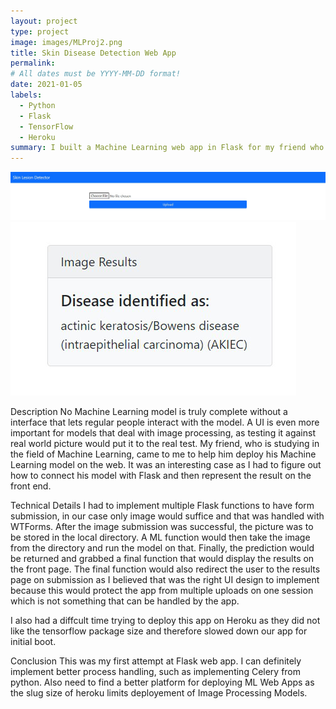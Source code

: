 ```yaml
---
layout: project
type: project
image: images/MLProj2.png
title: Skin Disease Detection Web App
permalink: 
# All dates must be YYYY-MM-DD format!
date: 2021-01-05
labels:
  - Python
  - Flask
  - TensorFlow
  - Heroku
summary: I built a Machine Learning web app in Flask for my friend who wanted to deploy their Machine Learning model online.
---
```


<div>
  <img src="../images/MLProj1.png">
  <img src="../images/MLProj2.png">
</div>


Description
No Machine Learning model is truly complete without a interface that lets regular people interact with the model.
A UI is even more important for models that deal with image processing, as testing it against real world picture would put it to the real test.
My friend, who is studying in the field of Machine Learning, came to me to help him deploy his Machine Learning model on the web. 
It was an interesting case as I had to figure out how to connect his model with Flask and then represent the result on the front end.

Technical Details
I had to implement multiple Flask functions to have form submission, in our case only image would suffice and that was handled with WTForms. 
After the image submission was successful, the picture was to be stored in the local directory. A ML function would then take the image from the directory
and run the model on that. Finally, the prediction would be returned and grabbed a final function that would display the results on the front page. 
The final function would also redirect the user to the results page on submission as I believed that was the right UI design to implement because this 
would protect the app from multiple uploads on one session which is not something that can be handled by the app. 

I also had a diffcult time trying to deploy this app on Heroku as they did not like the tensorflow package size and therefore slowed 
down our app for initial boot.

Conclusion
This was my first attempt at Flask web app. I can definitely implement better process handling, such as implementing Celery from python. 
Also need to find a better platform for deploying ML Web Apps as the slug size of heroku limits deployement of Image Processing Models.

